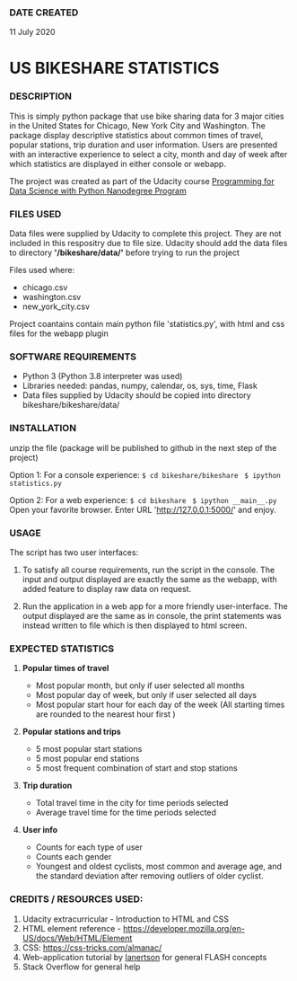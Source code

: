 ### DATE CREATED
11 July 2020

# US BIKESHARE STATISTICS

### DESCRIPTION

This is simply python package that use bike sharing data for 3 major cities in the United States for Chicago, New York
 City and Washington. The package display descriptive statistics about common times of travel, popular stations, trip duration and user information. 
Users are presented with an interactive experience to select a city, month and day of week after which statistics are
 displayed in either console or webapp.

The project was created as part of the Udacity course [Programming for Data Science with Python Nanodegree Program
](https://www.udacity.com/course/programming-for-data-science-nanodegree--nd104)

### FILES USED
Data files were supplied by Udacity to complete this project. They are not included in this respositry due to file size.
Udacity should add the data files to directory **'/bikeshare/data/'** before trying to run the project

Files used where:
- chicago.csv
- washington.csv
- new_york_city.csv

Project coantains contain main python file 'statistics.py', with html and css files for the webapp plugin

### SOFTWARE REQUIREMENTS
- Python 3 (Python 3.8 interpreter was used)
- Libraries needed: pandas, numpy, calendar, os, sys, time, Flask
- Data files supplied by Udacity should be copied into directory bikeshare/bikeshare/data/

### INSTALLATION
unzip the file (package will be published to github in the next step of the project)

Option 1: For a console experience: 
```$ cd bikeshare/bikeshare ```
```$ ipython statistics.py```

Option 2: For a web experience: 
```$ cd bikeshare ```
```$ ipython __main__.py```
Open your favorite browser. Enter URL 'http://127.0.0.1:5000/' and enjoy.

### USAGE
The script has two user interfaces:

1) To satisfy all course requirements, run the script in the console. 
The input and output displayed are exactly the same as the webapp, with added feature to display raw data on request. 
 
2) Run the application in a web app for a more friendly user-interface. 
The output displayed are the same as in console, the print statements was instead written to file which is then displayed to html screen.

### EXPECTED STATISTICS
1) **Popular times of travel**
   - Most popular month, but only if user selected all months
   - Most popular day of week, but only if user selected all days
   - Most popular start hour for each day of the week 
     (All starting times are rounded to the nearest hour first )   

2) **Popular stations and trips**
   - 5 most popular start stations
   - 5 most popular end stations
   - 5 most frequent combination of start and stop stations

3) **Trip duration**
   - Total travel time in the city for time periods selected
   - Average travel time for the time periods selected

4) **User info**
   - Counts for each type of user
   - Counts each gender
   - Youngest and oldest cyclists, most common and average age, and the standard deviation after removing outliers of older cyclist.
   
### CREDITS / RESOURCES USED:
1) Udacity extracurricular - Introduction to HTML and CSS
2) HTML element reference - https://developer.mozilla.org/en-US/docs/Web/HTML/Element
3) CSS: https://css-tricks.com/almanac/
4) Web-application tutorial by [Ianertson](https://www.youtube.com/watch?v=Dqd8ZHWErpE) for general FLASH concepts
5) Stack Overflow for general help